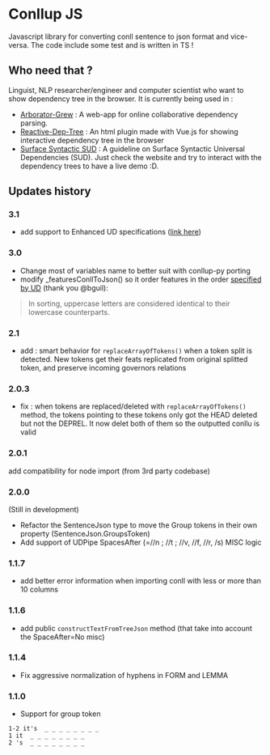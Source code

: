 # Conllup JS
Javascript library for converting conll sentence to json format and vice-versa. The code include some test and is written in TS !

## Who need that ?
Linguist, NLP researcher/engineer and computer scientist who want to show dependency tree in the browser. 
It is currently being used in :
- [Arborator-Grew](https://arboratorgrew.elizia.net/#/) : A web-app for online collaborative dependency parsing.
- [Reactive-Dep-Tree](https://github.com/kirianguiller/reactive-dep-tree) : An html plugin made with Vue.js for showing interactive dependency tree in the browser
- [Surface Syntactic SUD](https://surfacesyntacticud.github.io) : A guideline on Surface Syntactic Universal Dependencies (SUD). Just check the website and try to interact with the dependency trees to have a live demo :D.

## Updates history
### 3.1
- add support to Enhanced UD specifications ([link here](https://universaldependencies.org/u/overview/enhanced-syntax.html#ellipsis))
### 3.0
- Change most of variables name to better suit with conllup-py porting 
- modify _featuresConllToJson() so it order features in the order [specified by UD](https://universaldependencies.org/format.html) (thank you @bguil): 
> In sorting, uppercase letters are considered identical to their lowercase counterparts.
### 2.1
- add : smart behavior for `replaceArrayOfTokens()` when a token split is detected. New tokens get their feats replicated from original splitted token, and preserve incoming governors relations
### 2.0.3
- fix : when tokens are replaced/deleted with `replaceArrayOfTokens()` method, the tokens pointing to these tokens only got the HEAD deleted but not the DEPREL. It now delet both of them so the outputted conllu is valid
### 2.0.1 
add compatibility for node import (from 3rd party codebase)
### 2.0.0
(Still in development)
- Refactor the SentenceJson type to move the Group tokens in their own property (SentenceJson.GroupsToken)
- Add support of UDPipe SpacesAfter (=//n ; //t ; //v, //f, //r, /s) MISC logic

### 1.1.7
- add better error information when importing conll with less or more than 10 columns

### 1.1.6
- add public `constructTextFromTreeJson` method (that take into account the SpaceAfter=No misc)
### 1.1.4
- Fix aggressive normalization of hyphens in FORM and LEMMA


### 1.1.0
- Support for group token
```tsv
1-2 it's  _ _ _ _ _ _ _ _
1 it  _ _ _ _ _ _ _ _
2 's  _ _ _ _ _ _ _ _
```